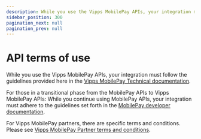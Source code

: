 ```yaml
---
description: While you use the Vipps MobilePay APIs, your integration must follow the guidelines in this website.
sidebar_position: 300
pagination_next: null
pagination_prev: null
---
```


# API terms of use

While you use the Vipps MobilePay APIs, your integration must follow the guidelines
provided here in the [Vipps MobilePay Technical documentation](https://developer.vippsmobilepay.com).

For those in a transitional phase from the MobilePay APIs to Vipps MobilePay APIs:
While you continue using MobilePay APIs, your integration must adhere to the guidelines set forth in the [MobilePay developer documentation](https://developer.mobilepay.dk/).

For Vipps MobilePay partners, there are specific terms and conditions. Please see
[Vipps MobilePay Partner terms and conditions](https://developer.vippsmobilepay.com/docs/partner/partner-terms/).
